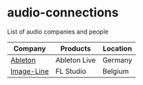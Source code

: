 # audio-connections
List of audio companies and people

| Company    | Products | Location |
| -------- | ------- | -------- |
| [Ableton](https://www.ableton.com/) | Ableton Live | Germany |
| [Image-Line](https://www.image-line.com/) | FL Studio | Belgium |
